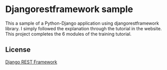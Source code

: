 # Djangorestframework sample

This a sample of a Python-Django application using djangorestframework library. I simply followed the explanation through the tutorial in the website. This project completes the 6 modules of the training tutorial.


## License
[Django REST Framework](https://www.django-rest-framework.org/tutorial/1-serialization/#tutorial-1-serialization)